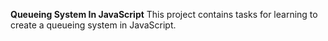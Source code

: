 **Queueing System In JavaScript**
This project contains tasks for learning to create a queueing system in JavaScript.